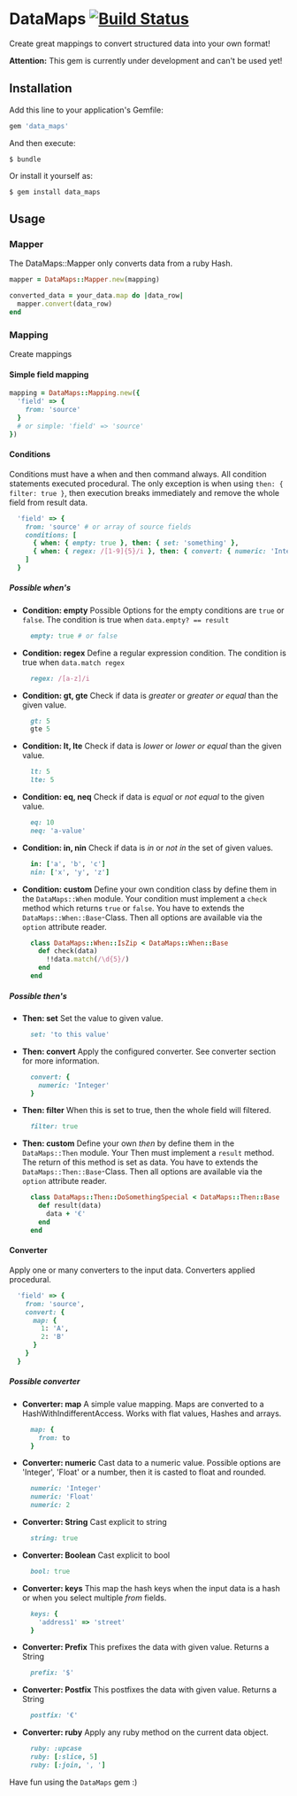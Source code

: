 DataMaps [![Build Status](https://travis-ci.org/dino115/data_maps.svg?branch=master)](https://travis-ci.org/dino115/data_maps)
=================

Create great mappings to convert structured data into your own format!

**Attention:** This gem is currently under development and can't be used yet!

## Installation

Add this line to your application's Gemfile:

```ruby
gem 'data_maps'
```

And then execute:

    $ bundle

Or install it yourself as:

    $ gem install data_maps

## Usage

### Mapper
The DataMaps::Mapper only converts data from a ruby Hash.

```ruby
mapper = DataMaps::Mapper.new(mapping)

converted_data = your_data.map do |data_row|
  mapper.convert(data_row)
end
```

### Mapping
Create mappings

#### Simple field mapping
```ruby
mapping = DataMaps::Mapping.new({
  'field' => {
    from: 'source'
  }
  # or simple: 'field' => 'source'
})
```

#### Conditions
Conditions must have a when and then command always. All condition statements executed procedural.
The only exception is when using `then: { filter: true }`, then execution breaks immediately and remove the whole field from result data.

```ruby
  'field' => {
    from: 'source' # or array of source fields
    conditions: [
      { when: { empty: true }, then: { set: 'something' },
      { when: { regex: /[1-9]{5}/i }, then: { convert: { numeric: 'Integer' } } }
    ]
  }
```

##### Possible when's

- **Condition: empty**
  Possible Options for the empty conditions are `true` or `false`.
  The condition is true when `data.empty? == result`

  ```ruby
    empty: true # or false
  ```
- **Condition: regex**
  Define a regular expression condition.
  The condition is true when `data.match regex`

  ```ruby
    regex: /[a-z]/i
  ```
- **Condition: gt, gte**
  Check if data is *greater* or *greater or equal* than the given value.

  ```ruby
    gt: 5
    gte 5
  ```
- **Condition: lt, lte**
  Check if data is *lower* or *lower or equal* than the given value.

  ```ruby
    lt: 5
    lte: 5
  ```
- **Condition: eq, neq**
  Check if data is *equal* or *not equal* to the given value.

  ```ruby
    eq: 10
    neq: 'a-value'
  ```
- **Condition: in, nin**
  Check if data is *in* or *not in* the set of given values.

  ```ruby
    in: ['a', 'b', 'c']
    nin: ['x', 'y', 'z']
  ```
- **Condition: custom**
  Define your own condition class by define them in the `DataMaps::When` module.
  Your condition must implement a `check` method which returns `true` or `false`.
  You have to extends the `DataMaps::When::Base`-Class. Then all options are available via the `option` attribute reader.

  ```ruby
    class DataMaps::When::IsZip < DataMaps::When::Base
      def check(data)
        !!data.match(/\d{5}/)
      end
    end
  ```

##### Possible then's

- **Then: set**
  Set the value to given value.

  ```ruby
    set: 'to this value'
  ```
- **Then: convert**
  Apply the configured converter. See converter section for more information.

  ```ruby
    convert: {
      numeric: 'Integer'
    }
  ```
- **Then: filter**
  When this is set to true, then the whole field will filtered.

  ```ruby
    filter: true
  ```
- **Then: custom**
  Define your own *then* by define them in the `DataMaps::Then` module.
  Your Then must implement a `result` method. The return of this method is set as data.
  You have to extends the `DataMaps::Then::Base`-Class. Then all options are available via the `option` attribute reader.

  ```ruby
    class DataMaps::Then::DoSomethingSpecial < DataMaps::Then::Base
      def result(data)
        data + '€'
      end
    end
  ```

#### Converter
Apply one or many converters to the input data. Converters applied procedural.

```ruby
  'field' => {
    from: 'source',
    convert: {
      map: {
        1: 'A',
        2: 'B'
      }
    }
  }
```

##### Possible converter

- **Converter: map**
  A simple value mapping. Maps are converted to a HashWithIndifferentAccess.
  Works with flat values, Hashes and arrays.

  ```ruby
    map: {
      from: to
    }
  ```
- **Converter: numeric**
  Cast data to a numeric value. Possible options are 'Integer', 'Float' or a number, then it is casted to float and rounded.

  ```ruby
    numeric: 'Integer'
    numeric: 'Float'
    numeric: 2
  ```
- **Converter: String**
  Cast explicit to string

  ```ruby
    string: true
  ```
- **Converter: Boolean**
  Cast explicit to bool

  ```ruby
    bool: true
  ```
- **Converter: keys**
  This map the hash keys when the input data is a hash or when you select multiple *from* fields.

  ```ruby
    keys: {
      'address1' => 'street'
    }
  ```
- **Converter: Prefix**
  This prefixes the data with given value. Returns a String

  ```ruby
    prefix: '$'
  ```
- **Converter: Postfix**
  This postfixes the data with given value. Returns a String

  ```ruby
    postfix: '€'
  ```
- **Converter: ruby**
  Apply any ruby method on the current data object.

  ```ruby
    ruby: :upcase
    ruby: [:slice, 5]
    ruby: [:join, ', ']
  ```

Have fun using the `DataMaps` gem :)

